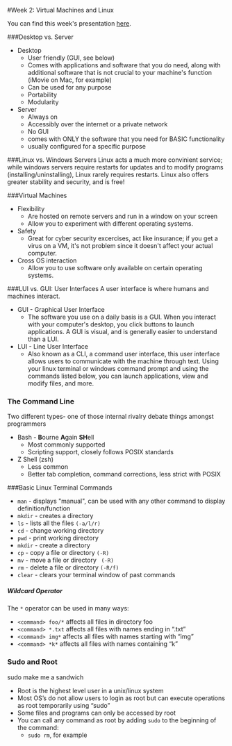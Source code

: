 #Week 2: Virtual Machines and Linux

You can find this week's presentation [here](https://docs.google.com/presentation/d/15B-QUuf6CjwKjWJIWiXk46wcXsKYmvMeDM2hWBdriWk/edit?pli=1#slide=id.gcb84b61d4_0_116).

###Desktop vs. Server
* Desktop
  - User friendly (GUI, see below)
  - Comes with applications and software that you do need, along with additional software that is not crucial to your machine's function (iMovie on Mac, for example)
  - Can be used for any purpose
  - Portability
  - Modularity
* Server
  - Always on
  - Accessibly over the internet or a private network
  - No GUI
  - comes with ONLY the software that you need for BASIC functionality
  - usually configured for a specific purpose

###Linux vs. Windows Servers
Linux acts a much more convinient service; while windows servers require restarts for updates and to modify programs (installing/uninstalling), Linux rarely requires restarts.  Linux also offers greater stability and security, and is free!

###Virtual Machines
* Flexibility 
  - Are hosted on remote servers and run in a window on your screen
  - Allow you to experiment with different operating systems.
* Safety
  - Great for cyber security excercises, act like insurance; if you get a virus on a VM, it's not problem since it doesn't affect your actual computer.
* Cross OS interaction
  - Allow you to use software only available on certain operating systems.

###LUI vs. GUI: User Interfaces
A user interface is where humans and machines interact.
* GUI - Graphical User Interface
  - The software you use on a daily basis is a GUI.  When you interact with your computer's desktop, you click buttons to launch applications.  A GUI is visual, and is generally easier to understand than a LUI. 
* LUI - Line User Interface
  - Also known as a CLI, a command user interface, this user interface allows users to communicate with the machine through text.  Using your linux terminal or windows command prompt and using the commands listed below, you can launch applications, view and modify files, and more.

### The Command Line
Two different types- one of those internal rivalry debate things amongst programmers
* Bash - **B**ourne **A**gain **SH**ell
  - Most commonly supported
  - Scripting support, closely follows POSIX standards
* Z Shell (zsh)
  - Less common
  - Better tab completion, command corrections, less strict with POSIX

###Basic Linux Terminal Commands
* ```man``` - displays "manual", can be used with any other command to display definition/function
* ```mkdir``` - creates a directory
* ```ls``` - lists all the files ```(-a/l/r)```
* ```cd``` - change working directory
* ```pwd``` - print working directory
* ```mkdir``` - create a directory
* ```cp``` - copy a file or directory ```(-R)```
* ```mv``` - move a file or directory ``` (-R)```
* ```rm``` - delete a file or directory ```(-R/f)```
* ```clear``` - clears your terminal window of past commands

##### Wildcard Operator
The ```*``` operator can be used in many ways:
* ```<command> foo/*``` affects all files in directory foo
* ```<command> *.txt``` affects all files with names ending in “.txt”
* ```<command> img*``` affects all files with names starting with “img”
* ```<command> *k*``` affects all files with names containing “k”

### Sudo and Root
sudo make me a sandwich
<br />
* Root is the highest level user in a unix/linux system
* Most OS’s do not allow users to login as root but can execute operations as root temporarily using “sudo”
* Some files and programs can only be accessed by root
* You can call any command as root by adding ```sudo``` to the beginning of the command:
  - ```sudo rm```, for example

